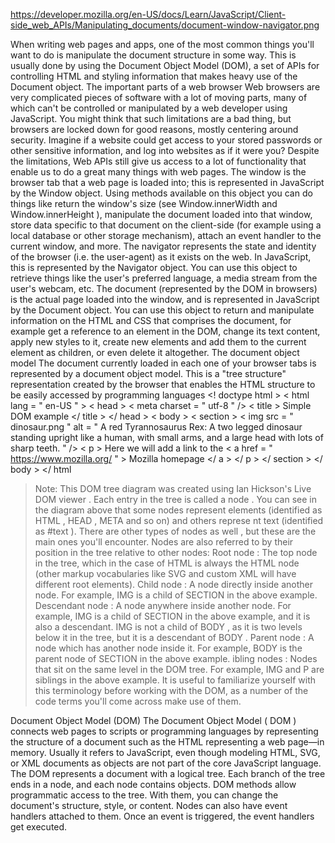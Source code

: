 https://developer.mozilla.org/en-US/docs/Learn/JavaScript/Client-side_web_APIs/Manipulating_documents/document-window-navigator.png

When writing web pages and apps, one of the most common things you'll want to do is manipulate the document structure in some way. This is usually done by using the Document Object Model (DOM), a set of APIs for controlling HTML and styling information that makes heavy use of the Document object.
The important parts of a web browser Web browsers are very complicated pieces of software with a lot of moving parts, many of which can't be controlled or manipulated by a web developer using JavaScript. You might think that such limitations are a bad thing, but browsers are locked down for good reasons, mostly centering around security. Imagine if a website could get access to your stored passwords or other sensitive information, and log into websites as if it were you?
Despite the limitations, Web APIs still give us access to a lot of functionality that enable us to do a great many things with web pages.
The window is the browser tab that a web page is loaded into; this is represented in JavaScript by the Window object. Using methods available on this object you can do things like return the window's size (see Window.innerWidth and Window.innerHeight ), manipulate the document loaded into that window, store data specific to that document on the client-side (for example using a local database or other storage mechanism), attach an event handler to the current window, and more.
The navigator represents the state and identity of the browser (i.e. the user-agent) as it exists on the web. In JavaScript, this is represented by the Navigator object. You can use this object to retrieve things like the user's preferred language, a media stream from the user's webcam, etc.
The document (represented by the DOM in browsers) is the actual page loaded into the window, and is represented in JavaScript by the Document object. You can use this object to return and manipulate information on the HTML and CSS that comprises the document, for example get a reference to an element in the DOM, change its text content, apply new styles to it, create new elements and add them to the current element as children, or even delete it altogether.
The document object model
The document currently loaded in each one of your browser tabs is represented by a document object model.
This is a "tree structure" representation created by the browser that enables the HTML structure to be easily accessed by programming languages
<! doctype html > < html lang = " en-US " > < head > < meta charset = " utf-8 " /> < title > Simple DOM example </ title > </ head > < body > < section > < img src = " dinosaur.png " alt = " A red Tyrannosaurus Rex: A two legged dinosaur standing upright like a human, with small arms, and a large head with lots of sharp teeth. " /> < p > Here we will add a link to the < a href = " https://www.mozilla.org/ " > Mozilla homepage </ a > </ p > </ section > </ body > </ html

> Note: This DOM tree diagram was created using Ian Hickson's Live DOM viewer .
> Each entry in the tree is called a node . You can see in the diagram above that some nodes represent elements (identified as HTML , HEAD , META and so on) and others represe
> nt text (identified as #text ). There are other types of nodes as well , but these are the main ones you'll encounter.
> Nodes are also referred to by their position in the tree relative to other nodes:
> Root node : The top node in the tree, which in the case of HTML is always the HTML node (other markup vocabularies like SVG and custom XML will have different root elements).
> Child node : A node directly inside another node. For example, IMG is a child of SECTION in the above example.
> Descendant node : A node anywhere inside another node. For example, IMG is a child of SECTION in the above example, and it is also a descendant. IMG is not a child of BODY , as it is two levels below it in the tree, but it is a descendant of BODY .
> Parent node : A node which has another node inside it. For example, BODY is the parent node of SECTION in the above example.
> ibling nodes : Nodes that sit on the same level in the DOM tree. For example, IMG and P are siblings in the above example.
> It is useful to familiarize yourself with this terminology before working with the DOM, as a number of the code terms you'll come across make use of them.

Document Object Model (DOM)
The Document Object Model ( DOM ) connects web pages to scripts or programming languages by representing the structure of a document
such as the HTML representing a web page—in memory. Usually it refers to JavaScript, even though modeling HTML, SVG, or XML documents as objects are not part of the core JavaScript language.
The DOM represents a document with a logical tree. Each branch of the tree ends in a node, and each node contains objects. DOM methods allow programmatic access to the tree. With them, you can change the document's structure, style, or content.
Nodes can also have event handlers attached to them. Once an event is triggered, the event handlers get executed.
